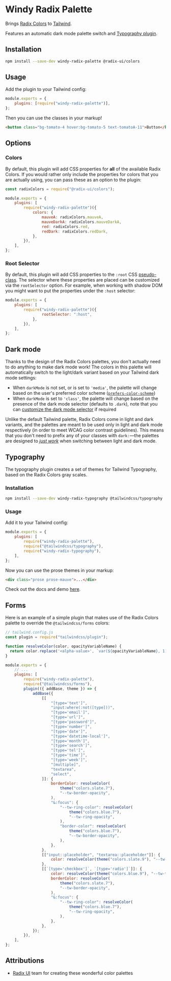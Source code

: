 # Windy Radix Palette

Brings [Radix Colors](https://www.radix-ui.com/colors) to [Tailwind](https://tailwindcss.com/).

Features an automatic dark mode palette switch and [Typography plugin](#typography).

## Installation

```bash
npm install --save-dev windy-radix-palette @radix-ui/colors
```

## Usage

Add the plugin to your Tailwind config:

```js
module.exports = {
	plugins: [require("windy-radix-palette")],
};
```

Then you can use the classes in your markup!

```html
<button class="bg-tomato-4 hover:bg-tomato-5 text-tomatoA-11">Button</button>
```

## Options

### Colors

By default, this plugin will add CSS properties for **all** of the available Radix Colors. If you would rather only include the properties for colors that you are actually using, you can pass these as an option to the plugin:

```js
const radixColors = require("@radix-ui/colors");

module.exports = {
	plugins: [
		require("windy-radix-palette")({
			colors: {
				mauveA: radixColors.mauveA,
				mauveDarkA: radixColors.mauveDarkA,
				red: radixColors.red,
				redDark: radixColors.redDark,
			},
		}),
	],
};
```

### Root Selector

By default, this plugin will add CSS properties to the `:root` CSS [pseudo-class](https://developer.mozilla.org/en-US/docs/Web/CSS/:root). The selector where these properties are placed can be customized via the `rootSelector` option. For example, when working with shadow DOM you might want to put the properties under the `:host` selector:

```js
module.exports = {
	plugins: [
		require("windy-radix-palette")({
				rootSelector: ":host",
			},
		}),
	],
};
```

## Dark mode

Thanks to the design of the Radix Colors palettes, you don't actually need to do anything to make dark mode work! The colors in this palette will automatically switch to the light/dark variant based on your Tailwind dark mode settings:

- When `darkMode` is not set, or is set to `'media'`, the palette will change based on the user's preferred color scheme ([`prefers-color-scheme`](https://developer.mozilla.org/en-US/docs/Web/CSS/@media/prefers-color-scheme))
- When `darkMode` is set to `'class'`, the palette will change based on the presence of the dark mode selector (defaults to `.dark`), note that you can [customize the dark mode selector](https://tailwindcss.com/docs/dark-mode#customizing-the-class-name) if required

Unlike the default Tailwind palette, Radix Colors come in light and dark variants, and the palettes are meant to be used only in light and dark mode respectively (in order to meet WCAG color contrast guidelines). This means that you don't need to prefix any of your classes with `dark:`&mdash;the palettes are designed to [_just work_](https://www.youtube.com/watch?v=aAwaxTGnkSk) when switching between light and dark mode.

## Typography

The typography plugin creates a set of themes for Tailwind Typography, based on the Radix Colors gray scales.

### Installation

```bash
npm install --save-dev windy-radix-typography @tailwindcss/typography
```

### Usage

Add it to your Tailwind config:

```js
module.exports = {
	plugins: [
		require("windy-radix-palette"),
		require("@tailwindcss/typography"),
		require("windy-radix-typography"),
	],
};
```

Now you can use the prose themes in your markup:

```html
<div class="prose prose-mauve">...</div>
```

Check out the docs and demo [here](https://windy-radix-palette.vercel.app/docs/typography/getting-started).

## Forms

Here is an example of a simple plugin that makes use of the Radix Colors palette to override the `@tailwindcss/forms` colors:

```js
// tailwind.config.js
const plugin = require("tailwindcss/plugin");

function resolveColor(color, opacityVariableName) {
  return color.replace('<alpha-value>', `var(${opacityVariableName}, 1)`)
}

module.exports = {
	// ...
	plugins: [
		require("windy-radix-palette"),
		require("@tailwindcss/forms"),
		plugin(({ addBase, theme }) => {
			addBase({
				[[
					"[type='text']",
					"input:where(:not([type]))",
					"[type='email']",
					"[type='url']",
					"[type='password']",
					"[type='number']",
					"[type='date']",
					"[type='datetime-local']",
					"[type='month']",
					"[type='search']",
					"[type='tel']",
					"[type='time']",
					"[type='week']",
					"[multiple]",
					"textarea",
					"select",
				]]: {
					borderColor: resolveColor(
						theme("colors.slate.7"),
						"--tw-border-opacity",
					),
					"&:focus": {
						"--tw-ring-color": resolveColor(
							theme("colors.blue.7"),
							"--tw-ring-opacity",
						),
						"border-color": resolveColor(
							theme("colors.blue.7"),
							"--tw-border-opacity",
						),
					},
				},
				[["input::placeholder", "textarea::placeholder"]]: {
					color: resolveColor(theme("colors.slate.9"), "--tw-text-opacity"),
				},
				[[`[type='checkbox']`, `[type='radio']`]]: {
					color: resolveColor(theme("colors.blue.9"), "--tw-text-opacity"),
					borderColor: resolveColor(
						theme("colors.slate.7"),
						"--tw-border-opacity",
					),
					"&:focus": {
						"--tw-ring-color": resolveColor(
							theme("colors.blue.7"),
							"--tw-ring-opacity",
						),
					},
				},
			});
		}),
	],
};
```

## Attributions

- [Radix UI](https://github.com/radix-ui) team for creating these wonderful color palettes
